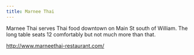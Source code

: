 ```yaml
---
title: Marnee Thai
---
```

Marnee Thai serves Thai food downtown on Main St south
of William. The long table seats 12 comfortably but not much more than that.

http://www.marneethai-restaurant.com/
